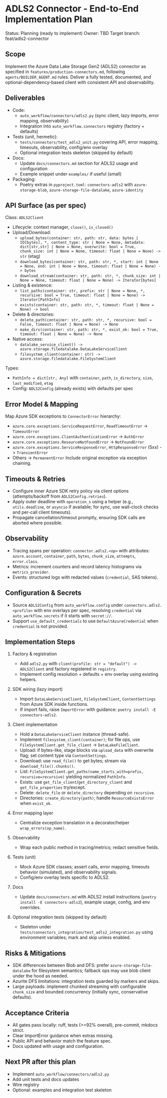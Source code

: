 # ADLS2 Connector - End-to-End Implementation Plan

Status: Planning (ready to implement)
Owner: TBD
Target branch: feat/adls2-connector

## Scope
Implement the Azure Data Lake Storage Gen2 (ADLS2) connector as specified in `features/production-connectors.md`, following `agents/BUILDER_AGENT.md` rules. Deliver a fully tested, documented, and optional-dependency-based client with consistent API and observability.

## Deliverables
- Code:
  - `auto_workflow/connectors/adls2.py` (sync client, lazy imports, error mapping, observability)
  - Integration into `auto_workflow.connectors` registry (factory + defaults)
- Tests (unit, hermetic):
  - `tests/connectors/test_adls2_unit.py` covering API, error mapping, timeouts, observability, config/env overlay
  - Optional integration tests skeleton (skipped by default)
- Docs:
  - Update `docs/connectors.md` section for ADLS2 usage and configuration
  - Example snippet under `examples/` if useful (small)
- Packaging:
  - Poetry extras in `pyproject.toml`: `connectors-adls2` with `azure-storage-blob`, `azure-storage-file-datalake`, `azure-identity`

## API Surface (as per spec)
Class: `ADLS2Client`
- Lifecycle: context manager, `close()`, `is_closed()`
- Upload/Download:
  - `upload_bytes(container: str, path: str, data: bytes | IO[bytes], *, content_type: str | None = None, metadata: dict[str,str] | None = None, overwrite: bool = True, chunk_size: int | None = None, timeout: float | None = None) -> str` (etag)
  - `download_bytes(container: str, path: str, *, start: int | None = None, end: int | None = None, timeout: float | None = None) -> bytes`
  - `download_stream(container: str, path: str, *, chunk_size: int | None = None, timeout: float | None = None) -> Iterator[bytes]`
- Listing & existence:
  - `list_paths(container: str, prefix: str | None = None, *, recursive: bool = True, timeout: float | None = None) -> Iterator[PathInfo]`
  - `exists(container: str, path: str, *, timeout: float | None = None) -> bool`
- Delete & directories:
  - `delete_path(container: str, path: str, *, recursive: bool = False, timeout: float | None = None) -> None`
  - `make_dirs(container: str, path: str, *, exist_ok: bool = True, timeout: float | None = None) -> None`
- Native access:
  - `datalake_service_client() -> azure.storage.filedatalake.DataLakeServiceClient`
  - `filesystem_client(container: str) -> azure.storage.filedatalake.FileSystemClient`

Types:
- `PathInfo = dict[str, Any]` with `container`, `path`, `is_directory`, `size`, `last_modified`, `etag`
- Config: `ADLS2Config` (already exists) with defaults per spec

## Error Model & Mapping
Map Azure SDK exceptions to `ConnectorError` hierarchy:
- `azure.core.exceptions.ServiceRequestError`, `ReadTimeoutError` -> `TimeoutError`
- `azure.core.exceptions.ClientAuthenticationError` -> `AuthError`
- `azure.core.exceptions.ResourceNotFoundError` -> `NotFoundError`
- `azure.core.exceptions.ServiceResponseError`, `HttpResponseError` (5xx) -> `TransientError`
- Others -> `PermanentError`
Include original exception via exception chaining.

## Timeouts & Retries
- Configure inner Azure SDK retry policy via client options (attempts/backoff from `ADLS2Config.retries`).
- Apply outer deadline with `operation_s` using a helper (e.g., `utils.deadline`, or `asyncio` if available; for sync, use wall-clock checks and per-call client timeouts).
- Propagate cancellation/timeout promptly, ensuring SDK calls are aborted where possible.

## Observability
- Tracing spans per operation: `connector.adls2.<op>` with attributes: `azure.account`, `container`, `path`, `bytes`, `chunk_size`, `attempts`, `error.class`.
- Metrics: increment counters and record latency histograms via `metrics_provider`.
- Events: structured logs with redacted values (`credential`, SAS tokens).

## Configuration & Secrets
- Source `ADLS2Config` from `auto_workflow.config` under `connectors.adls2.<profile>` with env overlays per spec, resolving `credential` via `auto_workflow.secrets` if it starts with `secret://`.
- Support `use_default_credentials` to use `DefaultAzureCredential` when `credential` is not provided.

## Implementation Steps
1) Factory & registration
   - Add `adls2.py` with `client(profile: str = "default") -> ADLS2Client` and factory registered in `registry`.
   - Implement config resolution + defaults + env overlay using existing helpers.

2) SDK wiring (lazy import)
   - Import `DataLakeServiceClient`, `FileSystemClient`, `ContentSettings` from Azure SDK inside functions.
   - If import fails, raise `ImportError` with guidance: `poetry install -E connectors-adls2`.

3) Client implementation
   - Hold a `DataLakeServiceClient` instance (thread-safe).
   - Implement `filesystem_client(container)`; for file ops, use `FileSystemClient.get_file_client` -> `DataLakeFileClient`.
   - Upload: if bytes-like, stage blocks via `upload_data` with overwrite flag; set content type via `ContentSettings`.
   - Download: use `read_file()` to get bytes; stream via `download_file().chunks()`.
   - List: `FileSystemClient.get_paths(name_starts_with=prefix, recursive=recursive)` yielding normalized `PathInfo`.
   - Exists: use `get_file_client`/`get_directory_client` and `get_file_properties` try/except.
   - Delete: `delete_file` or `delete_directory` depending on `recursive`.
   - Directories: `create_directory(path)`; handle `ResourceExistsError` when `exist_ok`.

4) Error mapping layer
   - Centralize exception translation in a decorator/helper `wrap_errors(op_name)`.

5) Observability
   - Wrap each public method in tracing/metrics; redact sensitive fields.

6) Tests (unit)
   - Mock Azure SDK classes; assert calls, error mapping, timeouts behavior (simulated), and observability signals.
   - Config/env overlay tests specific to ADLS2.

7) Docs
   - Update `docs/connectors.md` with ADLS2 install instructions (`poetry install -E connectors-adls2`), example usage, config, and env overrides.

8) Optional integration tests (skipped by default)
   - Skeleton under `tests/connectors_integration/test_adls2_integration.py` using environment variables; mark and skip unless enabled.

## Risks & Mitigations
- SDK differences between Blob and DFS: prefer `azure-storage-file-datalake` for filesystem semantics; fallback ops may use blob client under the hood as needed.
- Azurite DFS limitations: integration tests guarded by markers and skips.
- Large payloads: implement chunked streaming with configurable `chunk_size` and bounded concurrency (initially sync, conservative defaults).

## Acceptance Criteria
- All gates pass locally: ruff, tests (>=92% overall), pre-commit, mkdocs strict.
- Clear ImportError guidance when extras missing.
- Public API and behavior match the feature spec.
- Docs updated with usage and configuration.

## Next PR after this plan
- Implement `auto_workflow/connectors/adls2.py`
- Add unit tests and docs updates
- Wire registry
- Optional: examples and integration test skeleton
